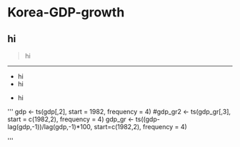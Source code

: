 # Korea-GDP-growth
## hi
>hi
---
<!-- Bullet lis-->
* hi
* hi
- hi

<!--Code-->
'''
gdp <- ts(gdp[,2], start = 1982, frequency = 4)
#gdp_gr2 <- ts(gdp_gr[,3], start = c(1982,2), frequency = 4)
gdp_gr <- ts((gdp-lag(gdp,-1))/lag(gdp,-1)*100,
             start=c(1982,2), frequency = 4)

'''
